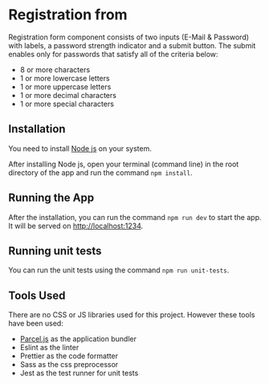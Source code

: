 # Registration from

Registration form component consists of two inputs (E-Mail & Password) with labels, a password strength indicator and a submit button.
The submit enables only for passwords that satisfy all of the criteria below:

- 8 or more characters
- 1 or more lowercase letters
- 1 or more uppercase letters
- 1 or more decimal characters
- 1 or more special characters

## Installation

You need to install [Node js](https://nodejs.org/) on your system.

After installing Node js, open your terminal (command line) in the root directory of the app and run the command `npm install`.

## Running the App

After the installation, you can run the command `npm run dev` to start the app. It will be served on [http://localhost:1234](http://localhost:1234).

## Running unit tests

You can run the unit tests using the command `npm run unit-tests`.

## Tools Used

There are no CSS or JS libraries used for this project. However these tools have been used:

- [Parcel.js](https://parceljs.org/) as the application bundler
- Eslint as the linter
- Prettier as the code formatter
- Sass as the css preprocessor
- Jest as the test runner for unit tests
